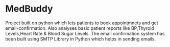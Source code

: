 # MedBuddy 
Project built on python which lets patients to book appointmnets and get email-confirmation.
Also analyses basic patient reports like BP,Thyroid Levels,Heart Rate & Blood Sugar Levels.
The email confirmation system has been built using SMTP Library in Python which helps in sending emails.
